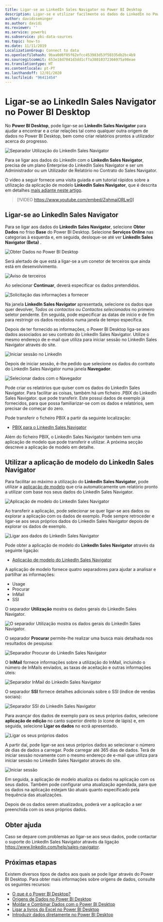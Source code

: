 ```yaml
---
title: Ligar-se ao LinkedIn Sales Navigator no Power BI Desktop
description: Ligar-se e utilizar facilmente os dados do LinkedIn no Power BI Desktop
author: davidiseminger
ms.author: davidi
ms.reviewer: ''
ms.service: powerbi
ms.subservice: pbi-data-sources
ms.topic: how-to
ms.date: 11/11/2019
LocalizationGroup: Connect to data
ms.openlocfilehash: 9baa0d6f05f62efcc453983d53f50335db2bc4b9
ms.sourcegitcommit: 653e18d7041d3dd1cf7a38010372366975a98eae
ms.translationtype: HT
ms.contentlocale: pt-PT
ms.lasthandoff: 12/01/2020
ms.locfileid: "96411454"
---
```

# <a name="connect-to-linkedin-sales-navigator-in-power-bi-desktop"></a>Ligar-se ao LinkedIn Sales Navigator no Power BI Desktop

No **Power BI Desktop**, pode ligar-se ao **LinkedIn Sales Navigator** para ajudar a encontrar e a criar relações tal como qualquer outra origem de dados no Power BI Desktop, bem como criar relatórios prontos a utilizador acerca do progresso.

![Separador Utilização do LinkedIn Sales Navigator](media/desktop-connect-linkedin-sales-navigator/linkedin-sales-navigator-01.png)


Para se ligar aos dados do LinkedIn com o **LinkedIn Sales Navigator**, precisa de um plano Enterprise do LinkedIn Sales Navigator e ser um Administrador ou um Utilizador de Relatório no Contrato do Sales Navigator.

O vídeo a seguir fornece uma visita guiada e um tutorial rápidos sobre a utilização da aplicação de modelo **LinkedIn Sales Navigator**, que é descrita em detalhes [mais adiante neste artigo](#using-the-linkedin-sales-navigator-template-app). 

> [!VIDEO https://www.youtube.com/embed/ZqhmaiORLw0]

## <a name="connect-to-linkedin-sales-navigator"></a>Ligar-se ao LinkedIn Sales Navigator

Para se ligar aos dados do **LinkedIn Sales Navigator**, selecione **Obter Dados** no friso **Base** do Power BI Desktop. Selecione **Serviços Online** nas categorias à esquerda e, em seguida, desloque-se até ver **LinkedIn Sales Navigator (Beta)** .

![Obter Dados no Power BI Desktop](media/desktop-connect-linkedin-sales-navigator/linkedin-sales-navigator-02.png)

Será alertado de que está a ligar-se a um conetor de terceiros que ainda está em desenvolvimento. 

![Aviso de terceiros](media/desktop-connect-linkedin-sales-navigator/linkedin-sales-navigator-03.png)

Ao selecionar **Continuar**, deverá especificar os dados pretendidos.

![Solicitação das informações a fornecer](media/desktop-connect-linkedin-sales-navigator/linkedin-sales-navigator-04.png)


Na janela **LinkedIn Sales Navigator** apresentada, selecione os dados que quer devolver, *Todos os contactos* ou *Contactos selecionados* no primeiro seletor pendente. Em seguida, pode especificar as datas de início e de fim para restringir os dados recebidos numa janela de tempo específica.

Depois de ter fornecido as informações, o Power BI Desktop liga-se aos dados associados ao seu contrato do LinkedIn Sales Navigator. Utilize o mesmo endereço de e-mail que utiliza para iniciar sessão no LinkedIn Sales Navigator através do site. 

![Iniciar sessão no LinkedIn](media/desktop-connect-linkedin-sales-navigator/linkedin-sales-navigator-05.png)

Depois de iniciar sessão, é-lhe pedido que selecione os dados do contrato do LinkedIn Sales Navigator numa janela **Navegador**.

![Selecionar dados com o Navegador](media/desktop-connect-linkedin-sales-navigator/linkedin-sales-navigator-09.png)

Pode criar os relatórios que quiser com os dados do LinkedIn Sales Navigator. Para facilitar as coisas, também há um ficheiro .PBIX do LinkedIn Sales Navigator. que pode transferir. Este possui dados de exemplo já fornecidos, para que possa familiarizar-se com os dados e relatórios, sem precisar de começar do zero.

Pode transferir o ficheiro PBIX a partir da seguinte localização:
* [PBIX para o LinkedIn Sales Navigator](service-template-apps-samples.md)

Além do ficheiro PBIX, o LinkedIn Sales Navigator também tem uma aplicação de modelo que pode transferir e utilizar. A próxima secção descreve a aplicação de modelo em detalhe.


## <a name="using-the-linkedin-sales-navigator-template-app"></a>Utilizar a aplicação de modelo do LinkedIn Sales Navigator

Para facilitar ao máximo a utilização do **LinkedIn Sales Navigator**, pode utilizar a [aplicação de modelo](service-template-apps-overview.md) que cria automaticamente um relatório pronto a utilizar com base nos seus dados do LinkedIn Sales Navigator.

![Aplicação de modelo do LinkedIn Sales Navigator](media/desktop-connect-linkedin-sales-navigator/linkedin-sales-navigator-10.png)

Ao transferir a aplicação, pode selecionar se quer ligar-se aos dados ou explorar a aplicação com os dados de exemplo. Pode sempre retroceder e ligar-se aos seus próprios dados do LinkedIn Sales Navigator depois de explorar os dados de exemplo. 

![Ligar aos dados do LinkedIn Sales Navigator](media/desktop-connect-linkedin-sales-navigator/linkedin-sales-navigator-11.png)



Pode obter a aplicação de modelo do **LinkedIn Sales Navigator** através da seguinte ligação:
* [Aplicação de modelo do LinkedIn Sales Navigator](https://appsource.microsoft.com/en-us/product/power-bi/pbi-contentpacks.linkedin_navigator)

A aplicação de modelo fornece quatro separadores para ajudar a analisar e partilhar as informações:

* Usage
* Procurar
* InMail
* SSI

O separador **Utilização** mostra os dados gerais do LinkedIn Sales Navigator.

![O separador Utilização mostra os dados gerais do LinkedIn Sales Navigator.](media/desktop-connect-linkedin-sales-navigator/linkedin-sales-navigator-12.png)

O separador **Procurar** permite-lhe realizar uma busca mais detalhada nos resultados de pesquisa:

![Separador Procurar do LinkedIn Sales Navigator](media/desktop-connect-linkedin-sales-navigator/linkedin-sales-navigator-13.png)

O **InMail** fornece informações sobre a utilização do InMail, incluindo o número de InMails enviados, as taxas de aceitação e outras informações úteis:

![Separador InMail do LinkedIn Sales Navigator](media/desktop-connect-linkedin-sales-navigator/linkedin-sales-navigator-14.png)

O separador **SSI** fornece detalhes adicionais sobre o SSI (índice de vendas sociais):

![Separador SSI do LinkedIn Sales Navigator](media/desktop-connect-linkedin-sales-navigator/linkedin-sales-navigator-15.png)

Para avançar dos dados de exemplo para os seus próprios dados, selecione **aplicação de edição** no canto superior direito (o ícone de lápis) e, em seguida, selecione **Ligar os dados** no ecrã apresentado.

![Ligar os seus próprios dados](media/desktop-connect-linkedin-sales-navigator/linkedin-sales-navigator-16.png)

A partir daí, pode ligar-se aos seus próprios dados ao selecionar o número de dias de dados a carregar. Pode carregar até 365 dias de dados. Terá de iniciar sessão novamente com o mesmo endereço de e-mail que utiliza para iniciar sessão no LinkedIn Sales Navigator através do site. 

![Iniciar sessão](media/desktop-connect-linkedin-sales-navigator/linkedin-sales-navigator-17.png)

Em seguida, a aplicação de modelo atualiza os dados na aplicação com os seus dados. Também pode configurar uma atualização agendada, para que os dados na aplicação estejam tão atuais quanto especificado pela frequência das atualizações. 

Depois de os dados serem atualizados, poderá ver a aplicação a ser preenchida com os seus próprios dados.

## <a name="getting-help"></a>Obter ajuda

Caso se depare com problemas ao ligar-se aos seus dados, pode contactar o suporte do LinkedIn Sales Navigator através da ligação https://www.linkedin.com/help/sales-navigator. 

## <a name="next-steps"></a>Próximas etapas
Existem diversos tipos de dados aos quais se pode ligar através do Power BI Desktop. Para obter mais informações sobre origens de dados, consulte os seguintes recursos:

* [O que é o Power BI Desktop?](../fundamentals/desktop-what-is-desktop.md)
* [Origens de Dados no Power BI Desktop](desktop-data-sources.md)
* [Moldar e Combinar Dados com o Power BI Desktop](desktop-shape-and-combine-data.md)
* [Ligar a livros do Excel no Power BI Desktop](desktop-connect-excel.md)   
* [Introduzir dados diretamente no Power BI Desktop](desktop-enter-data-directly-into-desktop.md)   

